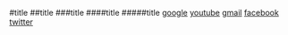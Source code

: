 #title
##title
###title
####title
#####title
[google](https://www.google.com/)
[youtube](https://www.youtube.com/)
[gmail](https://www.gamil.com/)
[facebook](https://www.facebook.com/)
[twitter](https://www.twitter.com/)
